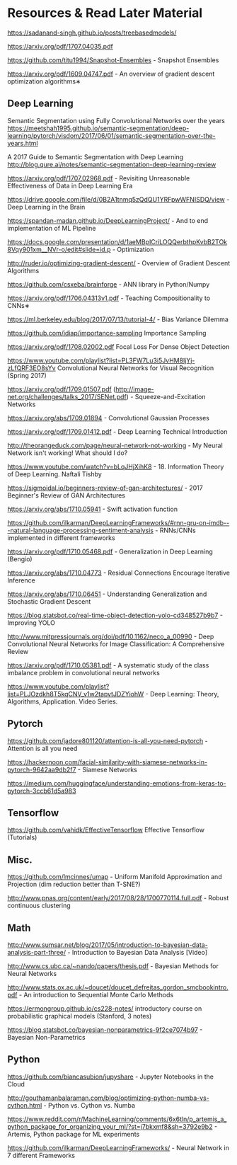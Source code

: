 # Resources & Read Later Material


https://sadanand-singh.github.io/posts/treebasedmodels/

https://arxiv.org/pdf/1707.04035.pdf

https://github.com/titu1994/Snapshot-Ensembles - Snapshot Ensembles

https://arxiv.org/pdf/1609.04747.pdf - An overview of gradient descent optimization algorithms∗


## Deep Learning

Semantic Segmentation using Fully Convolutional Networks over the years
https://meetshah1995.github.io/semantic-segmentation/deep-learning/pytorch/visdom/2017/06/01/semantic-segmentation-over-the-years.html

A 2017 Guide to Semantic Segmentation with Deep Learning
http://blog.qure.ai/notes/semantic-segmentation-deep-learning-review

https://arxiv.org/pdf/1707.02968.pdf - Revisiting Unreasonable Effectiveness of Data in Deep Learning Era

https://drive.google.com/file/d/0B2A1tnmq5zQdQU1YRFpwWFNISDQ/view - Deep Learning in the Brain

https://spandan-madan.github.io/DeepLearningProject/ - And to end implementation of ML Pipeline

https://docs.google.com/presentation/d/1aeMBpICriLOQQerbthpKvbB2TOk8Vqy901xm__NVr-o/edit#slide=id.p - Optimization

http://ruder.io/optimizing-gradient-descent/ - Overview of Gradient Descent Algorithms

https://github.com/csxeba/brainforge - ANN library in Python/Numpy

https://arxiv.org/pdf/1706.04313v1.pdf - Teaching Compositionality to CNNs∗

https://ml.berkeley.edu/blog/2017/07/13/tutorial-4/ - Bias Variance Dilemma

https://github.com/idiap/importance-sampling Importance Sampling

https://arxiv.org/pdf/1708.02002.pdf Focal Loss For Dense Object Detection

https://www.youtube.com/playlist?list=PL3FW7Lu3i5JvHM8ljYj-zLfQRF3EO8sYv Convolutional Neural Networks for Visual Recognition (Spring 2017)

https://arxiv.org/pdf/1709.01507.pdf (http://image-net.org/challenges/talks_2017/SENet.pdf) - Squeeze-and-Excitation Networks

https://arxiv.org/abs/1709.01894 - Convolutional Gaussian Processes

https://arxiv.org/pdf/1709.01412.pdf - Deep Learning Technical Introduction

http://theorangeduck.com/page/neural-network-not-working - My Neural Network isn't working! What should I do?
 
https://www.youtube.com/watch?v=bLqJHjXihK8  - 18. Information Theory of Deep Learning. Naftali Tishby

https://sigmoidal.io/beginners-review-of-gan-architectures/ - 2017 Beginner's Review of GAN Architectures

https://arxiv.org/abs/1710.05941 - Swift activation function

https://github.com/ilkarman/DeepLearningFrameworks/#rnn-gru-on-imdb---natural-language-processing-sentiment-analysis - RNNs/CNNs implemented in different frameworks

https://arxiv.org/pdf/1710.05468.pdf - Generalization in Deep Learning (Bengio)

https://arxiv.org/abs/1710.04773 - Residual Connections Encourage Iterative Inference

https://arxiv.org/abs/1710.06451 - Understanding Generalization and Stochastic Gradient Descent

https://blog.statsbot.co/real-time-object-detection-yolo-cd348527b9b7 - Improving YOLO

http://www.mitpressjournals.org/doi/pdf/10.1162/neco_a_00990 - Deep Convolutional Neural Networks for Image Classification: A Comprehensive Review

https://arxiv.org/pdf/1710.05381.pdf - A systematic study of the class imbalance problem in convolutional neural networks

https://www.youtube.com/playlist?list=PLJOzdkh8T5kqCNV_v1w2tapvtJDZYiohW - Deep Learning: Theory, Algorithms, Application. Video Series.

## Pytorch

https://github.com/jadore801120/attention-is-all-you-need-pytorch - Attention is all you need

https://hackernoon.com/facial-similarity-with-siamese-networks-in-pytorch-9642aa9db2f7 - Siamese Networks

https://medium.com/huggingface/understanding-emotions-from-keras-to-pytorch-3ccb61d5a983 


## Tensorflow

https://github.com/vahidk/EffectiveTensorflow Effective Tensorflow (Tutorials)


## Misc.

https://github.com/lmcinnes/umap - Uniform Manifold Approximation and Projection (dim reduction better than T-SNE?)

http://www.pnas.org/content/early/2017/08/28/1700770114.full.pdf - Robust continuous clustering


## Math

http://www.sumsar.net/blog/2017/05/introduction-to-bayesian-data-analysis-part-three/ - Introduction to Bayesian Data Analysis [Video]

http://www.cs.ubc.ca/~nando/papers/thesis.pdf - Bayesian Methods for Neural Networks

http://www.stats.ox.ac.uk/~doucet/doucet_defreitas_gordon_smcbookintro.pdf - An introduction to Sequential Monte Carlo Methods

https://ermongroup.github.io/cs228-notes/ introductory course on probabilistic graphical models (Stanford, 3 notes)

https://blog.statsbot.co/bayesian-nonparametrics-9f2ce7074b97 - Bayesian Non-Parametrics

## Python

https://github.com/biancasubion/jupyshare - Jupyter Notebooks in the Cloud

http://gouthamanbalaraman.com/blog/optimizing-python-numba-vs-cython.html - Python vs. Cython vs. Numba

https://www.reddit.com/r/MachineLearning/comments/6x6tln/p_artemis_a_python_package_for_organizing_your_ml/?st=j7bkxmf8&sh=3792e9b2 - Artemis, Python package for ML experiments

https://github.com/ilkarman/DeepLearningFrameworks/ - Neural Network in 7 different Frameworks
